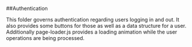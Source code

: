 ##Authentication

This folder governs authentication regarding users logging in and out.
It also provides some buttons for those as well as a data structure for a user.
Additionally page-loader.js provides a loading animation while the user operations are being processed.
